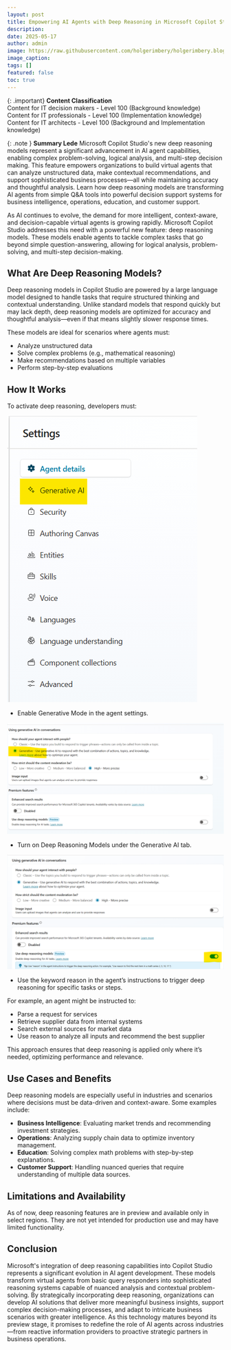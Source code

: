 ```yaml
---
layout: post
title: Empowering AI Agents with Deep Reasoning in Microsoft Copilot Studio
description: 
date: 2025-05-17
author: admin
image: https://raw.githubusercontent.com/holgerimbery/holgerimbery.blog/main/holgerimbery/images/
image_caption: 
tags: []
featured: false
toc: true
---
```

{: .important} 
**Content Classification**  
Content for IT decision makers - Level 100 (Background knowledge)  
Content for IT professionals - Level 100 (Implementation knowledge)   
Content for IT architects - Level 100 (Background and Implementation knowledge)   

{: .note } 
**Summary Lede**
Microsoft Copilot Studio's new deep reasoning models represent a significant advancement in AI agent capabilities, enabling complex problem-solving, logical analysis, and multi-step decision making. This feature empowers organizations to build virtual agents that can analyze unstructured data, make contextual recommendations, and support sophisticated business processes—all while maintaining accuracy and thoughtful analysis. Learn how deep reasoning models are transforming AI agents from simple Q&A tools into powerful decision support systems for business intelligence, operations, education, and customer support.


As AI continues to evolve, the demand for more intelligent, context-aware, and decision-capable virtual agents is growing rapidly. Microsoft Copilot Studio addresses this need with a powerful new feature: deep reasoning models. These models enable agents to tackle complex tasks that go beyond simple question-answering, allowing for logical analysis, problem-solving, and multi-step decision-making.

## What Are Deep Reasoning Models?
Deep reasoning models in Copilot Studio are powered by a large language model designed to handle tasks that require structured thinking and contextual understanding. Unlike standard models that respond quickly but may lack depth, deep reasoning models are optimized for accuracy and thoughtful analysis—even if that means slightly slower response times.

These models are ideal for scenarios where agents must:

- Analyze unstructured data
- Solve complex problems (e.g., mathematical reasoning)
- Make recommendations based on multiple variables
- Perform step-by-step evaluations

## How It Works
To activate deep reasoning, developers must:

![upgit_20250506_1746528482.png](https://raw.githubusercontent.com/holgerimbery/holgerimbery.blog/main/holgerimbery/images/2025/05/upgit_20250506_1746528482.png)

- Enable Generative Mode in the agent settings.

![upgit_20250506_1746528560.png](https://raw.githubusercontent.com/holgerimbery/holgerimbery.blog/main/holgerimbery/images/2025/05/upgit_20250506_1746528560.png)

- Turn on Deep Reasoning Models under the Generative AI tab.

![upgit_20250506_1746528616.png](https://raw.githubusercontent.com/holgerimbery/holgerimbery.blog/main/holgerimbery/images/2025/05/upgit_20250506_1746528616.png)

- Use the keyword reason in the agent’s instructions to trigger deep reasoning for specific tasks or steps.

For example, an agent might be instructed to:
* Parse a request for services
* Retrieve supplier data from internal systems
* Search external sources for market data
* Use reason to analyze all inputs and recommend the best supplier

This approach ensures that deep reasoning is applied only where it’s needed, optimizing performance and relevance.

## Use Cases and Benefits
Deep reasoning models are especially useful in industries and scenarios where decisions must be data-driven and context-aware. Some examples include:

* **Business Intelligence**: Evaluating market trends and recommending investment strategies.
* **Operations**: Analyzing supply chain data to optimize inventory management.
* **Education**: Solving complex math problems with step-by-step explanations.
* **Customer Support**: Handling nuanced queries that require understanding of multiple data sources.

## Limitations and Availability
As of now, deep reasoning features are in preview and available only in select regions. They are not yet intended for production use and may have limited functionality.

## Conclusion

Microsoft's integration of deep reasoning capabilities into Copilot Studio represents a significant evolution in AI agent development. These models transform virtual agents from basic query responders into sophisticated reasoning systems capable of nuanced analysis and contextual problem-solving. By strategically incorporating deep reasoning, organizations can develop AI solutions that deliver more meaningful business insights, support complex decision-making processes, and adapt to intricate business scenarios with greater intelligence. As this technology matures beyond its preview stage, it promises to redefine the role of AI agents across industries—from reactive information providers to proactive strategic partners in business operations.

